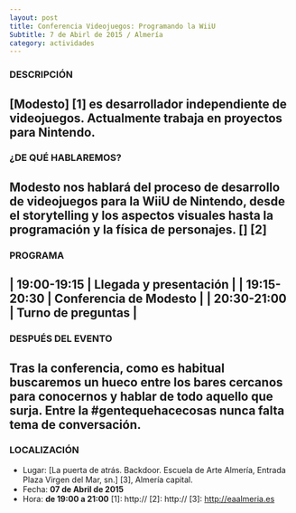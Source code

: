 ```yaml
---
layout: post
title: Conferencia Videojuegos: Programando la WiiU
Subtitle: 7 de Abirl de 2015 / Almería
category: actividades
---
```

### DESCRIPCIÓN
[Modesto] [1] es desarrollador independiente de videojuegos. Actualmente trabaja en proyectos para Nintendo.
---
### ¿DE QUÉ HABLAREMOS?
Modesto nos hablará del proceso de desarrollo de videojuegos para la WiiU de Nintendo, desde el storytelling y los aspectos visuales hasta la programación y la física de personajes. [] [2]
---
### PROGRAMA
| 19:00-19:15 | Llegada y presentación |
| 19:15-20:30 | Conferencia de Modesto |
| 20:30-21:00 | Turno de preguntas |
---
### DESPUÉS DEL EVENTO
Tras la conferencia, como es habitual buscaremos un hueco entre los bares cercanos para conocernos y hablar de todo aquello que surja. Entre la #gentequehacecosas nunca falta tema de conversación.
---
### LOCALIZACIÓN
* Lugar: [La puerta de atrás. Backdoor. Escuela de Arte Almería, Entrada Plaza Virgen del Mar, sn.] [3], Almería capital.
* Fecha: **07 de Abril de 2015**
* Hora: **de 19:00 a 21:00**
[1]: http://
[2]: http://
[3]: http://eaalmeria.es

